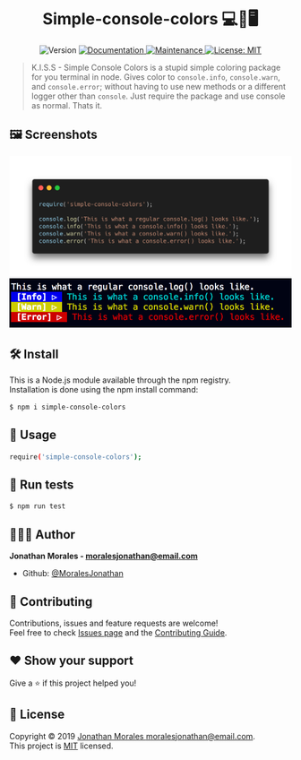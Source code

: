 <h1 align="center">Simple-console-colors 💻🌈🖥️</h1>
<p align="center">
  <img alt="Version" src="https://img.shields.io/badge/version-1.0.0-blue.svg?cacheSeconds=2592000" />
  <a href=" ">
    <img alt="Documentation" src="https://img.shields.io/badge/documentation-yes-brightgreen.svg" target="_blank" />
  </a>
  <a href="https://github.com/MoralesJonathan/simple-console-colors/graphs/commit-activity">
    <img alt="Maintenance" src="https://img.shields.io/badge/Maintained%3F-yes-green.svg" target="_blank" />
  </a>
  <a href="https://github.com/MoralesJonathan/simple-console-colors/blob/master/LICENSE">
    <img alt="License: MIT" src="https://img.shields.io/badge/License-MIT-yellow.svg" target="_blank" />
  </a>
</p>

> K.I.S.S - Simple Console Colors is a stupid simple coloring package for you terminal in node. Gives color to `console.info`, `console.warn`, and `console.error`; without having to use new methods or a different logger other than `console`. Just require the package and use console as normal. Thats it.

## 🖼️ Screenshots
<img alt="Screenshot" src="https://raw.githubusercontent.com/MoralesJonathan/imagehosting/master/simple-console-colors-screenshot2.png">

<img alt="Screenshot" src="https://raw.githubusercontent.com/MoralesJonathan/imagehosting/master/simple-console-colors-screenshot1.png">


## 🛠️ Install
This is a Node.js module available through the npm registry.
<br/>Installation is done using the npm install command:

```sh
$ npm i simple-console-colors 
```

## 📑 Usage

```sh
require('simple-console-colors');
```

## 🔬 Run tests

```sh
$ npm run test
```

## 👨🏻‍💻 Author

 **Jonathan Morales - <moralesjonathan@email.com>**

* Github: [@MoralesJonathan](https://github.com/MoralesJonathan)

## 🤝 Contributing

Contributions, issues and feature requests are welcome!<br />Feel free to check [Issues page](https://github.com/MoralesJonathan/simple-console-colors/issues) and the [Contributing Guide](CONTRIBUTING.md).

## ❤️ Show your support

Give a ⭐️ if this project helped you!

## 📝 License

Copyright © 2019 [Jonathan Morales <moralesjonathan@email.com>](https://github.com/MoralesJonathan).<br />
This project is [MIT](https://github.com/MoralesJonathan/simple-console-colors/blob/master/LICENSE) licensed.
